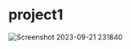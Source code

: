 # project1
![Screenshot 2023-09-21 231840](https://github.com/Subhrajyoti2000/Food_Delivery_App/assets/116973289/ad99cdbe-26ac-43c3-9d99-3be5b7c3fe27)
